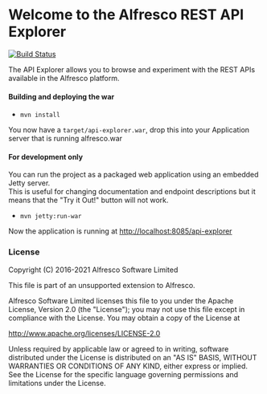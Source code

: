 # Welcome to the Alfresco REST API Explorer

[![Build Status](https://travis-ci.com/Alfresco/rest-api-explorer.svg?branch=master)](https://travis-ci.com/Alfresco/rest-api-explorer)

The API Explorer allows you to browse and experiment with the REST APIs available in the Alfresco platform.

#### Building and deploying the war
- `mvn install`

You now have a `target/api-explorer.war`, drop this into your Application server that is running alfresco.war

#### For development only
You can run the project as a packaged web application using an embedded Jetty server.  
This is useful for changing documentation and endpoint descriptions but it means that the "Try it Out!" button will not work.

- `mvn jetty:run-war`

Now the application is running at [http://localhost:8085/api-explorer](http://localhost:8085/api-explorer/)

### License
Copyright (C) 2016-2021 Alfresco Software Limited

This file is part of an unsupported extension to Alfresco.

Alfresco Software Limited licenses this file
to you under the Apache License, Version 2.0 (the
"License"); you may not use this file except in compliance
with the License.  You may obtain a copy of the License at

 http://www.apache.org/licenses/LICENSE-2.0

Unless required by applicable law or agreed to in writing,
software distributed under the License is distributed on an
"AS IS" BASIS, WITHOUT WARRANTIES OR CONDITIONS OF ANY
KIND, either express or implied.  See the License for the
specific language governing permissions and limitations
under the License.
